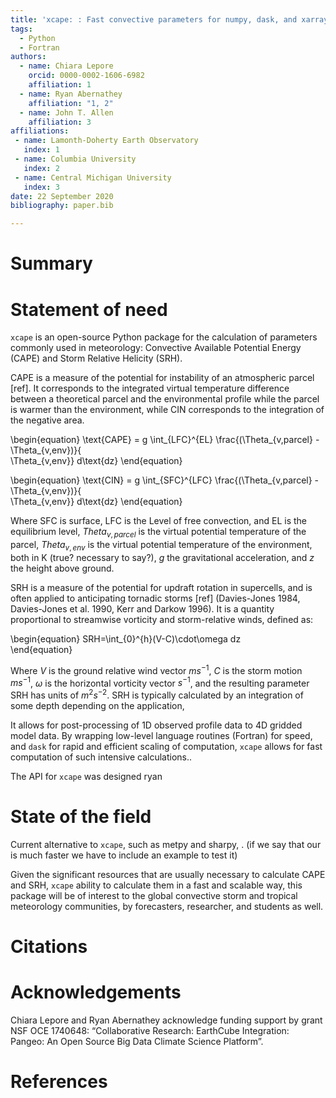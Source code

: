 ```yaml
---
title: 'xcape: : Fast convective parameters for numpy, dask, and xarray'
tags:
  - Python
  - Fortran
authors:
  - name: Chiara Lepore
    orcid: 0000-0002-1606-6982
    affiliation: 1 
  - name: Ryan Abernathey
    affiliation: "1, 2"
  - name: John T. Allen
    affiliation: 3
affiliations:
 - name: Lamonth-Doherty Earth Observatory
   index: 1
 - name: Columbia University
   index: 2
 - name: Central Michigan University
   index: 3
date: 22 September 2020
bibliography: paper.bib

---
```


# Summary


# Statement of need 

`xcape` is an open-source Python package for the calculation of parameters 
commonly used in meteorology: Convective Available Potential Energy (CAPE) and 
Storm Relative Helicity (SRH). 

CAPE is a measure of the potential for instability of an atmospheric parcel [ref]. It corresponds to the integrated virtual temperature difference between a theoretical parcel and the environmental profile while the parcel is warmer than the environment, while CIN corresponds to the integration of the negative area. 

\begin{equation}
\text{CAPE} = g \int_{LFC}^{EL} \frac{(\Theta_{v,parcel} - \Theta_{v,env})}{  \
              \Theta_{v,env}} d\text{dz}
\end{equation}

\begin{equation}
\text{CIN} = g \int_{SFC}^{LFC} \frac{(\Theta_{v,parcel} - \Theta_{v,env})}{  \
              \Theta_{v,env}} d\text{dz}
\end{equation}

Where SFC is surface, LFC is the Level of free convection, and EL is the equilibrium level, $Theta_{v,parcel}$ is the virtual potential temperature of the parcel, $Theta_{v,env}$ is the virtual potential temperature of the environment, both in K (true? necessary to say?), $g$ the gravitational acceleration, and $z$ the height above ground. 

SRH is a measure of the potential for updraft rotation in supercells, and is often applied to anticipating tornadic storms [ref] (Davies-Jones 1984, Davies-Jones et al. 1990, Kerr and Darkow 1996). It is a quantity proportional to streamwise vorticity and storm-relative winds, defined as: 

\begin{equation}
  SRH=\int_{0}^{h}(V-C)\cdot\omega dz   
\end{equation}

Where $V$ is the ground relative wind vector $ms^{-1}$, $C$ is the storm motion $ms^{-1}$, $\omega$ is the horizontal vorticity vector $s^{-1}$, and the resulting parameter SRH has units of $m^{2}s^{-2}$. SRH is typically calculated by an integration of some depth depending on the application,


It allows for post-processing of 1D observed profile data to 4D gridded 
model data. By wrapping low-level language routines (Fortran) for speed, and `dask` for rapid and efficient scaling of computation, `xcape` allows for fast computation of such intensive calculations..

The API for `xcape` was designed ryan

# State of the field 
Current alternative to `xcape`, such as metpy and sharpy, . (if we say that our is much faster we have to include an example to test it)

Given the significant resources that are usually necessary to calculate CAPE and SRH, `xcape` ability to calculate them in a fast and scalable way, this package will be of interest to the global convective storm and tropical meteorology communities, by forecasters, researcher, and students as well.




# Citations


# Acknowledgements

Chiara Lepore and Ryan Abernathey acknowledge funding support by grant NSF OCE 1740648: “Collaborative Research:  EarthCube Integration:  Pangeo:  An Open Source Big Data Climate Science Platform”.

# References
